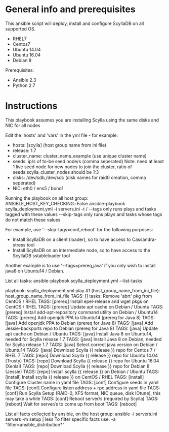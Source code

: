 General info and prerequisites
==============================

This ansible script will deploy, install and configure ScyllaDB on all supported OS.
- RHEL7
- Centos7
- Ubuntu 14.04
- Ubuntu 16.04
- Debian 8

Prerequisites:
- Ansible 2.3
- Python 2.7


Instructions
============

This playbook assumes you are installing Scylla using the same disks and NIC for all nodes


Edit the 'hosts' and 'vars' in the yml file - for example:
- hosts: [scylla] (host group name from ini file)
- release: 1.7
- cluster_name: cluster_name_example (use unique cluster name)
- seeds: ip/s of to-be seed node/s (comma seperated)
Note: need at least 1 live seed node for new nodes to join the cluster, ratio of seeds:scylla_cluster_nodes should be 1:3
- disks: /dev/sdb,/dev/sdc (disk names for raid0 creation, comma seperated)
- NIC: eth0 / ens5 / bond1


Running the playbook on all host group: ANSIBLE_HOST_KEY_CHECKING=False ansible-playbook scylla_deployment.yml -i servers.ini
 -t / --tags only runs plays and tasks tagged with these values
 --skip-tags only runs plays and tasks whose tags do not match these values

For example, use '--skip-tags=conf,reboot' for the following purposes:
- Install ScyllaDB on a client (loader), so to have access to Cassandra-stress tool
- Install ScyllaDB on an intermediate node, so to have access to the ScyllaDB sstableloader tool

Another example is to use '--tags=prereq,java' if you only wish to install java8 on Ubuntu14 / Debian.


List all tasks: ansible-playbook scylla_deployment.yml --list-tasks

playbook: scylla_deployment.yml
 play #1 (host_group_name_from_ini_file): host_group_name_from_ini_file                        TAGS: []
   tasks:
     Remove 'abrt' pkg from CentOS / RHEL                                                      TAGS: [prereq]
     Install epel-release and wget pkgs on CentOS / RHEL                                       TAGS: [prereq]
     Update apt cache on Debian / Ubuntu                                                       TAGS: [prereq]
     Install add-apt-repository command utility on Debian / Ubuntu14                           TAGS: [prereq]
     Add openjdk PPA to Ubuntu14 (prereq for Java 8)                                           TAGS: [java]
     Add openjdk PPA to Debian (prereq for Java 8)                                             TAGS: [java]
     Add Jessie-backports repo to Debian (prereq for Java 8)                                   TAGS: [java]
     Update apt cache on Debian / Ubuntu                                                       TAGS: [java]
     Install Java 8 on Ubuntu14, needed for Scylla release 1.7                                 TAGS: [java]
     Install Java 8 on Debian, needed for Scylla release 1.7                                   TAGS: [java]
     Select correct java version on Debian / Ubuntu14                                          TAGS: [java]
     Download Scylla {{ release }} repo for Centos 7 / RHEL 7                                  TAGS: [repo]
     Download Scylla {{ release }} repo for Ubuntu 14.04 (Trusty)                              TAGS: [repo]
     Download Scylla {{ release }} repo for Ubuntu 16.04 (Xenial)                              TAGS: [repo]
     Download Scylla {{ release }} repo for Debian 8 (Jessie)                                  TAGS: [repo]
     Install scylla {{ release }} on Debian / Ubuntu                                           TAGS: [install]
     Install scylla {{ release }} on CentOS / RHEL                                             TAGS: [install]
     Configure Cluster name in yaml file                                                       TAGS: [conf]
     Configure seeds in yaml file                                                              TAGS: [conf]
     Configure listen address + rpc address in yaml file                                       TAGS: [conf]
     Run Scylla Setup (RAID-0, XFS format, NIC queue, disk IOtune), this may take a while      TAGS: [conf]
     Reboot server/s (required by Scylla)                                                      TAGS: [reboot]
     Wait for server/s to come up from boot                                                    TAGS: [reboot]


List all facts collected by ansible, on the host group: ansible -i servers.ini servers -m setup | less
To filter specific facts use: -a "filter=ansible_distribution*"

